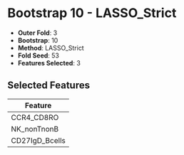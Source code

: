 # Bootstrap 10 - LASSO_Strict

- **Outer Fold**: 3
- **Bootstrap**: 10
- **Method**: LASSO_Strict
- **Fold Seed**: 53
- **Features Selected**: 3

## Selected Features

| Feature |
|---------|
| CCR4_CD8RO |
| NK_nonTnonB |
| CD27IgD_Bcells |

